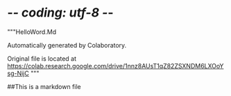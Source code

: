 # -*- coding: utf-8 -*-
"""HelloWord.Md

Automatically generated by Colaboratory.

Original file is located at
    https://colab.research.google.com/drive/1nnz8AUsT1qZ82ZSXNDM6LXOoYsg-NijC
"""

##This is a markdown file


